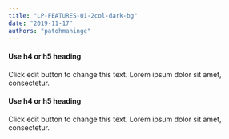 ```yaml
---
title: "LP-FEATURES-01-2col-dark-bg"
date: "2019-11-17"
authors: "patohmahinge"
---
```


#### Use h4 or h5 heading

Click edit button to change this text. Lorem ipsum dolor sit amet, consectetur.

#### Use h4 or h5 heading

Click edit button to change this text. Lorem ipsum dolor sit amet, consectetur.
